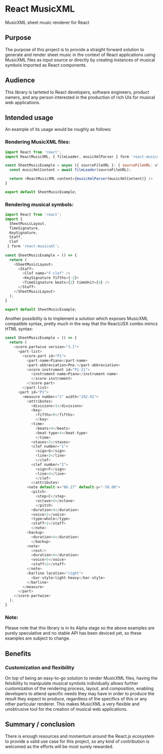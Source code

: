 # React MusicXML
MusicXML sheet music renderer for React

## Purpose

The purpose of this project is to provide a straight forward solution to generate and render sheet music in the context of React applications using MusicXML files as input source or directly by creating instances of musical symbols imported as React components.

## Audience

This library is tarteted to React developers, software engineers, product owners, and any person interested in the production of rich UIs for musical web applications.

## Intended usage

An example of its usage would be roughly as follows:

### Rendering MusicXML files:

```javascript
import React from 'react';
import ReactMusicXML, { fileLoader, musicXmlParser } form 'react-musicxml';

const SheetMusicExample = async ({ sourceFileURL }: { sourceFileURL: string }) => {
  const musicXmlContent = await fileLoader(sourceFileURL);

  return <ReactMusicXML content={musicXmlParser(musicXmlContent)} />
}

export default SheetMusicExample;
```

### Rendering musical symbols:

```javascript
import React from 'react';
import {
  SheetMusicLayout,
  TimeSignature,
  KeySignature,
  Staff,
  Clef
 } form 'react-musicxml';
 
const SheetMusicExample = () => {
  return (
    <SheetMusicLayout>    
      <Staff>
        <Clef name="F-clef" />
        <KeySignature fifths={-2}>
        <TimeSignature beats={2} timeUnit={4} />
      </Staff>
    </SheetMusicLayout>
  );
}

export default SheetMusicExample;
```

Another possibility is to implement a solution which exposes MusicXML compatible syntax, pretty much in the way that the React/JSX combo mimcs HTML syntax:

```javascript
const SheetMusicExample = () => {
  return (
    <score-partwise version="3.1">
      <part-list>
        <score-part id="P1">
          <part-name>Piano</part-name>
          <part-abbreviation>Pno.</part-abbreviation>
          <score-instrument id="P1-I1">
            <instrument-name>Piano</instrument-name>
            </score-instrument>
          </score-part>
        </part-list>
      <part id="P1">
        <measure number="1" width="292.91">
          <attributes>
            <divisions>1</divisions>
            <key>
              <fifths>0</fifths>
              </key>
            <time>
              <beats>4</beats>
              <beat-type>4</beat-type>
              </time>
            <staves>2</staves>
            <clef number="1">
              <sign>G</sign>
              <line>2</line>
              </clef>
            <clef number="2">
              <sign>F</sign>
              <line>4</line>
              </clef>
            </attributes>
          <note default-x="86.27" default-y="-50.00">
            <pitch>
              <step>C</step>
              <octave>4</octave>
              </pitch>
            <duration>4</duration>
            <voice>1</voice>
            <type>whole</type>
            <staff>1</staff>
            </note>
          <backup>
            <duration>4</duration>
            </backup>
          <note>
            <rest/>
            <duration>4</duration>
            <voice>5</voice>
            <staff>2</staff>
          </note>
          <barline location="right">
            <bar-style>light-heavy</bar-style>
          </barline>
        </measure>
      </part>
    </score-partwise>
  );
}
```


### Note:

Please note that this library is in its Alpha stage so the above examples are purely speculative and no stable API has been deviced yet, so these examples are subject to change.

## Benefits

### Customization and flexibility

On top of being an easy-to-go solution to render MusicXML files, having the felxibility to manipulate musical symbols individually allows further customization of the rendering process, layout, and composition, enabling developers to attend specific needs they may have in order to produce the result they expect to produce, regardless of the specifics of this or any other particular renderer. This makes MusicXML a very flexible and unobtrusive tool for the creation of musical web applications.

## Summary / conclusion

There is enough resources and momentum around the React.js ecosystem to provide a valid use case for this project, so any kind of contribution is welcomed as the efforts will be most surely rewarded.
